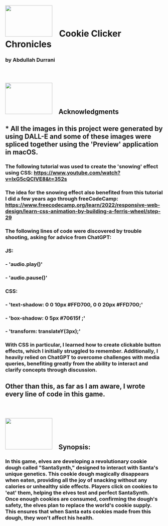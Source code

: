 # <img src= '/Users/akd_dev/code/ga/projects/unit-1-browser-based-game-project/src/readme-img/readme-img.png' width='150px' height='100px' style='margin-right: 15px'/> Cookie Clicker Chronicles

###  by Abdullah Durrani

<br />

## <img src= '/Users/akd_dev/code/ga/projects/unit-1-browser-based-game-project/src/readme-img/readme-img.png' width='150px' height='100px' style='margin-right: 15px'/> Acknowledgments

## * All the images in this project were generated by using DALL-E and some of these images were spliced together using the 'Preview' application in macOS.
### The following tutorial was used to create the 'snowing' effect using CSS: https://www.youtube.com/watch?v=IxG5cQCIVE8&t=352s
### The idea for the snowing effect also benefited from this tutorial I did a few years ago through freeCodeCamp: https://www.freecodecamp.org/learn/2022/responsive-web-design/learn-css-animation-by-building-a-ferris-wheel/step-29
### The following lines of code were discovered by trouble shooting, asking for advice from ChatGPT: 
###    JS:
### - 'audio.play()'
### - 'audio.pause()'
###    CSS:
### -  'text-shadow: 0 0 10px #FFD700, 0 0 20px #FFD700;'
### -  'box-shadow: 0 5px #70615f ;'
### -  'transform: translateY(3px);'
### With CSS in particular, I learned how to create clickable button effects, which I initially struggled to remember. Additionally, I heavily relied on ChatGPT to overcome challenges with media queries, benefiting greatly from the ability to interact and clarify concepts through discussion.

## Other than this, as far as I am aware, I wrote every line of code in this game.

<br />

## <img src= '/Users/akd_dev/code/ga/projects/unit-1-browser-based-game-project/src/readme-img/readme-img.png' width='150px' height='100px' style='margin-right: 15px'/> Synopsis: 

### In this game, elves are developing a revolutionary cookie dough called "SantaSynth," designed to interact with Santa's unique genetics. This cookie dough magically disappears when eaten, providing all the joy of snacking without any calories or unhealthy side effects. Players click on cookies to 'eat' them, helping the elves test and perfect SantaSynth. Once enough cookies are consumed, confirming the dough's safety, the elves plan to replace the world's cookie supply. This ensures that when Santa eats cookies made from this dough, they won't affect his health.






